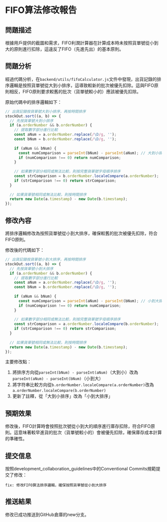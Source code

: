 # FIFO算法修改報告

## 問題描述
根據用戶提供的截圖和需求，FIFO利潤計算器在計算成本時未按照貨單號從小到大的原則進行扣除，這違反了FIFO（先進先出）的基本原則。

## 問題分析
經過代碼分析，在`backend/utils/fifoCalculator.js`文件中發現，出貨記錄的排序邏輯是按照貨單號從大到小排序，這導致較新的批次被優先扣除。這與FIFO原則相反，FIFO原則要求較舊的批次（貨單號較小的）應該被優先扣除。

原始代碼中的排序邏輯如下：
```javascript
// 出貨記錄按貨單號大到小排序，再按時間排序
stockOut.sort((a, b) => {
  // 先按貨單號大到小排序
  if (a.orderNumber && b.orderNumber) {
    // 提取數字部分進行比較
    const aNum = a.orderNumber.replace(/\D/g, '');
    const bNum = b.orderNumber.replace(/\D/g, '');
    
    if (aNum && bNum) {
      const numComparison = parseInt(bNum) - parseInt(aNum); // 大到小排序
      if (numComparison !== 0) return numComparison;
    }
    
    // 如果數字部分相同或無法比較，則按完整貨單號字母順序排序
    const strComparison = b.orderNumber.localeCompare(a.orderNumber);
    if (strComparison !== 0) return strComparison;
  }
  
  // 如果貨單號相同或無法比較，則按時間排序
  return new Date(a.timestamp) - new Date(b.timestamp);
});
```

## 修改內容
將排序邏輯修改為按照貨單號從小到大排序，確保較舊的批次被優先扣除，符合FIFO原則。

修改後的代碼如下：
```javascript
// 出貨記錄按貨單號小到大排序，再按時間排序
stockOut.sort((a, b) => {
  // 先按貨單號小到大排序
  if (a.orderNumber && b.orderNumber) {
    // 提取數字部分進行比較
    const aNum = a.orderNumber.replace(/\D/g, '');
    const bNum = b.orderNumber.replace(/\D/g, '');
    
    if (aNum && bNum) {
      const numComparison = parseInt(aNum) - parseInt(bNum); // 小到大排序
      if (numComparison !== 0) return numComparison;
    }
    
    // 如果數字部分相同或無法比較，則按完整貨單號字母順序排序
    const strComparison = a.orderNumber.localeCompare(b.orderNumber);
    if (strComparison !== 0) return strComparison;
  }
  
  // 如果貨單號相同或無法比較，則按時間排序
  return new Date(a.timestamp) - new Date(b.timestamp);
});
```

主要修改點：
1. 將排序方向從`parseInt(bNum) - parseInt(aNum)`（大到小）改為`parseInt(aNum) - parseInt(bNum)`（小到大）
2. 將字符串比較方向從`b.orderNumber.localeCompare(a.orderNumber)`改為`a.orderNumber.localeCompare(b.orderNumber)`
3. 更新了註釋，從「大到小排序」改為「小到大排序」

## 預期效果
修改後，FIFO計算時會按照批次號從小到大的順序進行庫存扣除，符合FIFO原則。這意味著較早進貨的批次（貨單號較小的）會被優先扣除，確保庫存成本計算的準確性。

## 提交信息
按照development_collaboration_guidelines中的Conventional Commits規範提交了修改：
```
fix: 修改FIFO算法排序邏輯，確保按照貨單號從小到大排序
```

## 推送結果
修改已成功推送到GitHub倉庫的new分支。

